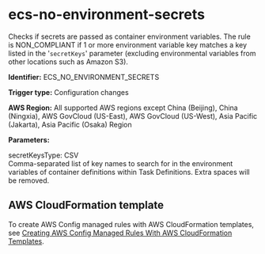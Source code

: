 # ecs\-no\-environment\-secrets<a name="ecs-no-environment-secrets"></a>

Checks if secrets are passed as container environment variables\. The rule is NON\_COMPLIANT if 1 or more environment variable key matches a key listed in the '`secretKeys`' parameter \(excluding environmental variables from other locations such as Amazon S3\)\. 

**Identifier:** ECS\_NO\_ENVIRONMENT\_SECRETS

**Trigger type:** Configuration changes

**AWS Region:** All supported AWS regions except China \(Beijing\), China \(Ningxia\), AWS GovCloud \(US\-East\), AWS GovCloud \(US\-West\), Asia Pacific \(Jakarta\), Asia Pacific \(Osaka\) Region

**Parameters:**

secretKeysType: CSV  
Comma\-separated list of key names to search for in the environment variables of container definitions within Task Definitions\. Extra spaces will be removed\.

## AWS CloudFormation template<a name="w79aac11c32c17b9d237c15"></a>

To create AWS Config managed rules with AWS CloudFormation templates, see [Creating AWS Config Managed Rules With AWS CloudFormation Templates](aws-config-managed-rules-cloudformation-templates.md)\.